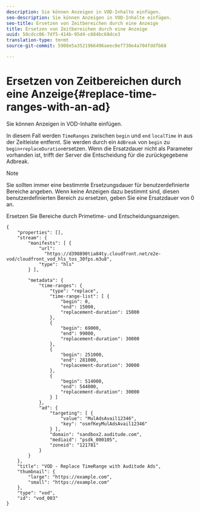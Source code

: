 ```yaml
---
description: Sie können Anzeigen in VOD-Inhalte einfügen.
seo-description: Sie können Anzeigen in VOD-Inhalte einfügen.
seo-title: Ersetzen von Zeitbereichen durch eine Anzeige
title: Ersetzen von Zeitbereichen durch eine Anzeige
uuid: 50cdcc06-7df5-414b-95d4-c684bc68dce3
translation-type: tm+mt
source-git-commit: 5908e5a3521966496aeec0ef730e4a704fddfb68

---
```



# Ersetzen von Zeitbereichen durch eine Anzeige{#replace-time-ranges-with-an-ad}

Sie können Anzeigen in VOD-Inhalte einfügen.

In diesem Fall werden `TimeRanges` zwischen `begin` und `end` `localTime` in aus der Zeitleiste entfernt. Sie werden durch ein `AdBreak` von `begin` zu `begin+replaceDuration`ersetzen. Wenn die Ersatzdauer nicht als Parameter vorhanden ist, trifft der Server die Entscheidung für die zurückgegebene Adbreak.

>[!NOTE]
>
>Sie sollten immer eine bestimmte Ersetzungsdauer für benutzerdefinierte Bereiche angeben. Wenn keine Anzeigen dazu bestimmt sind, diesen benutzerdefinierten Bereich zu ersetzen, geben Sie eine Ersatzdauer von 0 an.

Ersetzen Sie Bereiche durch Primetime- und Entscheidungsanzeigen.

```
{   
    "properties": [],
    "stream": {
        "manifests": [ {
            "url": 
              "https://d398890tia84ty.cloudfront.net/e2e-vod/cloudfront_vod_hls_tos_30fps.m3u8",
            "type": "hls"
        } ],
                 
        "metadata": {
            "time-ranges": {
                "type": "replace",
                "time-range-list": [ {
                    "begin": 0,
                    "end": 15000,
                    "replacement-duration": 15000 
                },
                {
                    "begin": 69000,
                    "end": 99000,
                    "replacement-duration": 30000
                },
                {
                    "begin": 251000,
                    "end": 281000,
                    "replacement-duration": 30000
                },
                {
                    "begin": 514000,
                    "end": 544000,
                    "replacement-duration": 30000
                } ]
            },
            "ad": {
                "targeting": [ {
                    "value": "MulAdsAvail12346",
                    "key": "osmfKeyMulAdsAvail12346"
                } ],
                "domain": "sandbox2.auditude.com",
                "mediaid": "psdk_000105",
                "zoneid": "121781"
            }     
        }
    },   
    "title": "VOD - Replace TimeRange with Auditude Ads",
    "thumbnail": {
        "large": "https://example.com",
        "small": "https://example.com"
    },
    "type": "vod",
    "id": "vod_003"
}
```

